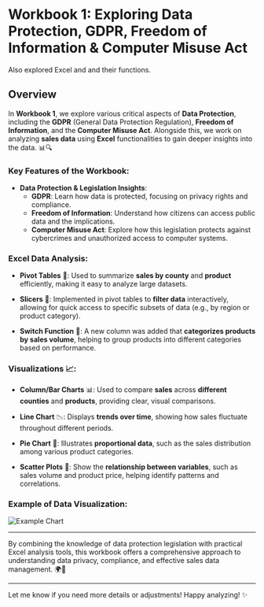 # Workbook 1: Exploring Data Protection, GDPR, Freedom of Information & Computer Misuse Act
 Also explored Excel and and their functions.
## Overview

In **Workbook 1**, we explore various critical aspects of **Data Protection**, including the **GDPR** (General Data Protection Regulation), **Freedom of Information**, and the **Computer Misuse Act**. Alongside this, we work on analyzing **sales data** using **Excel** functionalities to gain deeper insights into the data. 📊🔍

### Key Features of the Workbook:

- **Data Protection & Legislation Insights**:
  - **GDPR**: Learn how data is protected, focusing on privacy rights and compliance.
  - **Freedom of Information**: Understand how citizens can access public data and the implications.
  - **Computer Misuse Act**: Explore how this legislation protects against cybercrimes and unauthorized access to computer systems.

### Excel Data Analysis:
  
- **Pivot Tables** 🧮: Used to summarize **sales by county** and **product** efficiently, making it easy to analyze large datasets.
  
- **Slicers** 🔲: Implemented in pivot tables to **filter data** interactively, allowing for quick access to specific subsets of data (e.g., by region or product category).
  
- **Switch Function** 🔀: A new column was added that **categorizes products by sales volume**, helping to group products into different categories based on performance.

### Visualizations 📈:
  
- **Column/Bar Charts** 📊: Used to compare **sales** across **different counties** and **products**, providing clear, visual comparisons.
  
- **Line Chart** 📉: Displays **trends over time**, showing how sales fluctuate throughout different periods.
  
- **Pie Chart** 🥧: Illustrates **proportional data**, such as the sales distribution among various product categories.
  
- **Scatter Plots** 📍: Show the **relationship between variables**, such as sales volume and product price, helping identify patterns and correlations.

### Example of Data Visualization:

![Example Chart](https://via.placeholder.com/600x300)

---

By combining the knowledge of data protection legislation with practical Excel analysis tools, this workbook offers a comprehensive approach to understanding data privacy, compliance, and effective sales data management. 🌍💼

---

Let me know if you need more details or adjustments! Happy analyzing! ✨
